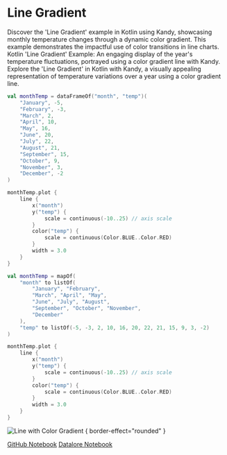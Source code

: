 # Line Gradient

<web-summary>
Discover the 'Line Gradient' example in Kotlin using Kandy, showcasing monthly temperature changes through a dynamic color gradient.
This example demonstrates the impactful use of color transitions in line charts.
</web-summary>

<card-summary>
Kotlin 'Line Gradient' Example: An engaging display of the year's temperature fluctuations,
portrayed using a color gradient line with Kandy.
</card-summary>

<link-summary>
Explore the 'Line Gradient' in Kotlin with Kandy, a visually appealing representation of temperature variations over a year using a color gradient line.
</link-summary>

<!---IMPORT org.jetbrains.kotlinx.kandy.letsplot.samples.Lines-->

<!---FUN line_color_gradient-->
<tabs>
<tab title="Dataframe">

```kotlin
val monthTemp = dataFrameOf("month", "temp")(
    "January", -5,
    "February", -3,
    "March", 2,
    "April", 10,
    "May", 16,
    "June", 20,
    "July", 22,
    "August", 21,
    "September", 15,
    "October", 9,
    "November", 3,
    "December", -2
)

monthTemp.plot {
    line {
        x("month")
        y("temp") {
            scale = continuous(-10..25) // axis scale
        }
        color("temp") {
            scale = continuous(Color.BLUE..Color.RED)
        }
        width = 3.0
    }
}
```

</tab>
<tab title="Collections">

```kotlin
val monthTemp = mapOf(
    "month" to listOf(
        "January", "February",
        "March", "April", "May",
        "June", "July", "August",
        "September", "October", "November",
        "December"
    ),
    "temp" to listOf(-5, -3, 2, 10, 16, 20, 22, 21, 15, 9, 3, -2)
)

monthTemp.plot {
    line {
        x("month")
        y("temp") {
            scale = continuous(-10..25) // axis scale
        }
        color("temp") {
            scale = continuous(Color.BLUE..Color.RED)
        }
        width = 3.0
    }
}
```

</tab></tabs>
<!---END-->

![Line with Color Gradient](line_color_gradient.svg) { border-effect="rounded" }

<seealso style="cards">
       <category ref="example-ktnb">
           <a href="https://github.com/Kotlin/kandy/blob/main/examples/notebooks/lets-plot/samples/line/line_gradient.ipynb" summary="View the notebook on our GitHub repository">GitHub Notebook</a>
           <a href="https://datalore.jetbrains.com/report/static/KQKedA4jDrKu63O53gEN0z/qufF2iKNOWvhxDb7nuEU1l" summary="Experiment with this example on Datalore">Datalore Notebook</a>
       </category>
</seealso>
